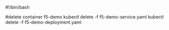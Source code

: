 #!/bin/bash

#delete container f5-demo
kubectl delete -f f5-demo-service.yaml
kubectl delete -f f5-demo-deployment.yaml